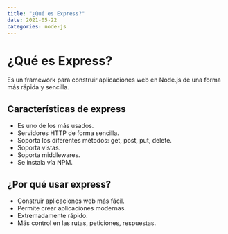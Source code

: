 ```yaml
---
title: "¿Qué es Express?"
date: 2021-05-22
categories: node-js
---
```


# ¿Qué es Express?
Es un framework para construir aplicaciones web en Node.js de una forma más rápida y sencilla.

## Características de express
- Es uno de los más usados.
- Servidores HTTP de forma sencilla.
- Soporta los diferentes métodos: get, post, put, delete.
- Soporta vistas.
- Soporta middlewares.
- Se instala vía NPM.

## ¿Por qué usar express?
- Construir aplicaciones web más fácil.
- Permite crear aplicaciones modernas.
- Extremadamente rápido.
- Más control en las rutas, peticiones, respuestas.
